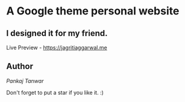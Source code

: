 # A Google theme personal website

## I designed it for my friend.

Live Preview - https://jagritiaggarwal.me

## Author  

*Pankaj Tanwar*

Don't forget to put a star if you like it. :)
